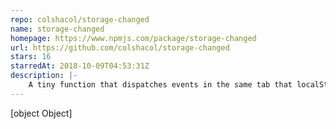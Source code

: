 ```yaml
---
repo: colshacol/storage-changed
name: storage-changed
homepage: https://www.npmjs.com/package/storage-changed
url: https://github.com/colshacol/storage-changed
stars: 16
starredAt: 2018-10-09T04:53:31Z
description: |-
    A tiny function that dispatches events in the same tab that localStorage and sessionStorage are changed in.
---
```


[object Object]
